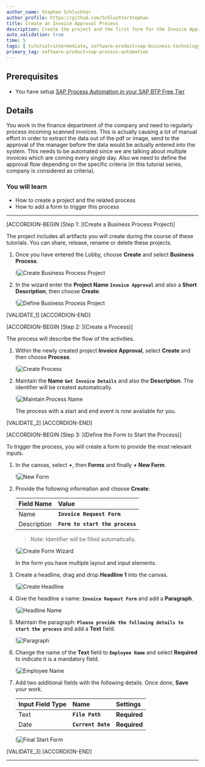 ```yaml
---
author_name: Stephan Schluchter
author_profile: https://github.com/SchluchterStephan
title: Create an Invoice Approval Process
description: Create the project and the first form for the Invoice Approval Process
auto_validation: true
time: 5
tags: [ tutorial>intermediate, software-product>sap-business-technology-platform, tutorial>free-tier]
primary_tag: software-product>sap-process-automation
---
```


## Prerequisites
 - You have setup [SAP Process Automation in your SAP BTP Free Tier](spa-subscribe-booster)

## Details
You work in the finance department of the company and need to regularly process incoming scanned invoices.
This is actually causing a lot of manual effort in order to extract the data out of the pdf or image, send to the approval of the manager before the data would be actually entered into the system.
This needs to be automated since we are talking about multiple invoices which are coming every single day. Also we need to define the approval flow depending on the specific criteria (in this tutorial series, company is considered as criteria).

### You will learn
  - How to create a project and the related process
  - How to add a form to trigger this process

---

[ACCORDION-BEGIN [Step 1: ](Create a Business Process Project)]

   The project includes all artifacts you will create during the course of these tutorials. You can share, release, rename or delete these projects.

1. Once you have entered the Lobby, choose **Create** and select **Business Process**.

    !![Create Business Process Project](01.png)

2. In the wizard enter the **Project Name** **`Invoice Approval`** and also a **Short Description**, then choose **Create**.

    !![Define Business Process Project](02.png)

[VALIDATE_1]
[ACCORDION-END]

[ACCORDION-BEGIN [Step 2: ](Create a Process)]

   The process will describe the flow of the activities.

1. Within the newly created project **Invoice Approval**, select **Create** and then choose **Process**.

    !![Create Process](03.png)

2. Maintain the **Name** **`Get Invoice Details`** and also the **Description**. The identifier will be created automatically.

    !![Maintain Process Name](03a.png)

    The process with a start and end event is now available for you.

[VALIDATE_2]
[ACCORDION-END]

[ACCORDION-BEGIN [Step 3: ](Define the Form to Start the Process)]

   To trigger the process, you will create a form to provide the most relevant inputs.

1. In the canvas, select **+**, then **Forms** and finally **+ New Form**.

    !![New Form](04.png)

2. Provide the following information and choose **Create**:

    |  Field Name     | Value
    |  :------------- | :-------------
    |  Name          | **`Invoice Request Form`**
    |  Description    | **`Form to start the process`**

    > Note: Identifier will be filled automatically.

    !![Create Form Wizard](05.png)

    In the form you have multiple layout and input elements.

3. Create a headline, drag and drop **Headline 1** into the canvas.

    !![Create Headline](06.png)

4. Give the headline a name: **`Invoice Request Form`** and add a **Paragraph**.

    !![Headline Name](07.png)

5. Maintain the paragraph: **`Please provide the following details to start the process`** and add a **Text** field.

    !![Paragraph](08.png)

6. Change the name of the **Text** field to **`Employee Name`** and select **Required** to indicate it is a mandatory field.

    !![Employee Name](09.png)

7. Add two additional fields with the following details. Once done, **Save** your work.

    |  Input Field Type  | Name | Settings
    |  :------------- | :------------- | :------------
    |    Text       |**`File Path`**| **Required**
    |      Date      |  **`Current Date`** | **Required**

    !![Final Start Form](10.png)

[VALIDATE_3]
[ACCORDION-END]




---
